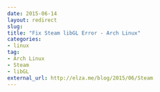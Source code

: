 ```yaml
---
date: 2015-06-14
layout: redirect
slug: 
title: "Fix Steam libGL Error - Arch Linux"
categories:
- linux
tag:
- Arch Linux
- Steam
- libGL
external_url: http://elza.me/blog/2015/06/Steam
---
```

